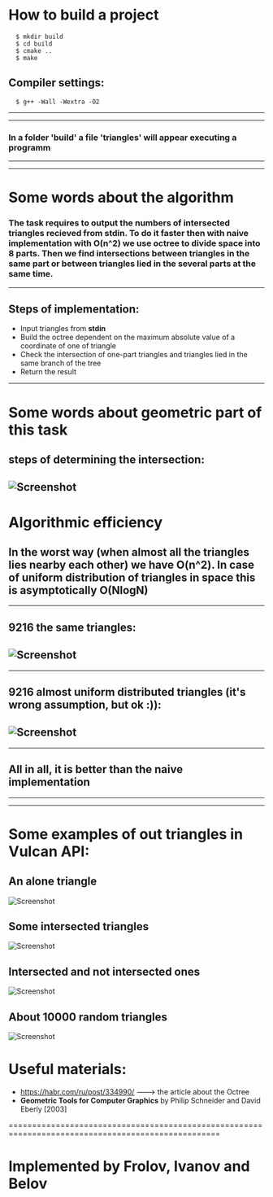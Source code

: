 # How to build a project
```
  $ mkdir build
  $ cd build
  $ cmake ..
  $ make
```
## Compiler settings:
```
  $ g++ -Wall -Wextra -O2
```
---
---
### In a folder 'build' a file 'triangles' will appear executing a programm
---
---
# Some words about the algorithm
### The task requires to output the numbers of intersected triangles recieved from stdin. To do it faster then with naive implementation with O(n^2) we use octree to divide space into 8 parts. Then we find intersections between triangles in the same part or between triangles lied in the several parts at the same time. 
---
## Steps of implementation:
* Input triangles from **stdin**
* Build the octree dependent on the maximum absolute value of a coordinate of one of triangle
* Check the intersection of one-part triangles and triangles lied in the same branch of the tree
* Return the result
---
# Some words about geometric part of this task
## steps of determining the intersection: 
![Screenshot](pics/steps.png)
---
# Algorithmic efficiency
## In the worst way (when almost all the triangles lies nearby each other) we have O(n^2). In case of uniform distribution of triangles in space this is asymptotically O(NlogN) 
---
## 9216 the same triangles: 
![Screenshot](pics/badtest.png)
---
---
## 9216 almost uniform distributed triangles (it's wrong assumption, but ok :)): 
![Screenshot](pics/bigtest.png)
---
---
## All in all, it is better than the naive implementation
---
---
# Some examples of out triangles in Vulcan API:
## An alone triangle
![Screenshot](pics/blue.png)
## Some intersected triangles
![Screenshot](pics/test2.png)
## Intersected and not intersected ones
![Screenshot](pics/test4pic.png)
## About 10000 random triangles 
![Screenshot](pics/bigtestpic.png)
# Useful materials: 
* https://habr.com/ru/post/334990/ ---> the article about the Octree
*  **Geometric Tools for Computer Graphics** by Philip Schneider and David Eberly [2003]

===================================================================================================
# Implemented by Frolov, Ivanov and Belov
